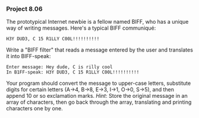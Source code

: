 ### Project 8.06
The prototypical Internet newbie is a fellow named BIFF, who has a unique way of
writing messages. Here's a typical BIFF communiqué:

```
H3Y DUD3, C 15 R1LLY C00L!!!!!!!!!!
```

Write a "BIFF filter" that reads a message entered by the user and translates it
into BIFF-speak:

```
Enter message: Hey dude, C is rilly cool
In B1FF-speak: H3Y DUD3, C 15 R1LLY C00L!!!!!!!!!!
```

Your program should convert the message to upper-case letters, substitute digits
for certain letters (A→4, B→8, E→3, I→1, O→0, S→5), and then append 10 or so
exclamation marks. *Hint*: Store the original message in an array of characters,
then go back through the array, translating and printing characters one by one.